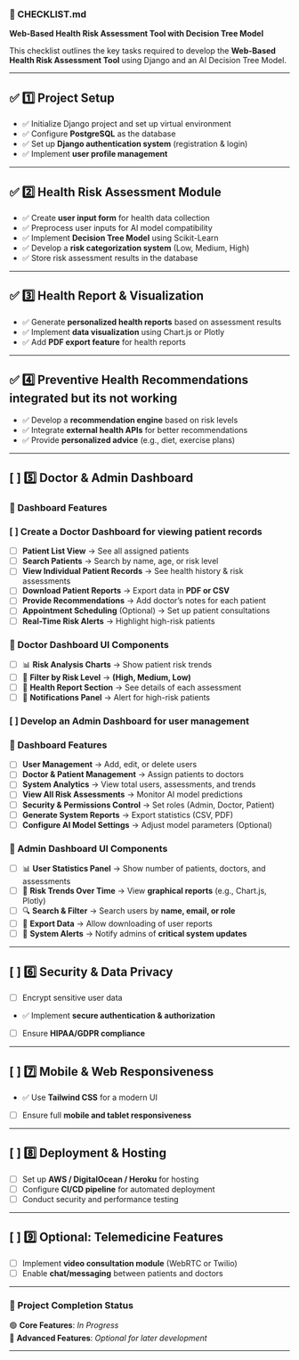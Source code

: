 ### **📌 CHECKLIST.md**

**Web-Based Health Risk Assessment Tool with Decision Tree Model**

This checklist outlines the key tasks required to develop the **Web-Based Health Risk Assessment Tool** using Django and an AI Decision Tree Model.

---

## ✅ **1️⃣ Project Setup**

- ✅ Initialize Django project and set up virtual environment
- ✅ Configure **PostgreSQL** as the database
- ✅ Set up **Django authentication system** (registration & login)
- ✅ Implement **user profile management**

---

## ✅ **2️⃣ Health Risk Assessment Module**

- ✅ Create **user input form** for health data collection
- ✅ Preprocess user inputs for AI model compatibility
- ✅ Implement **Decision Tree Model** using Scikit-Learn
- ✅ Develop a **risk categorization system** (Low, Medium, High)
- ✅ Store risk assessment results in the database

---

## ✅ **3️⃣ Health Report & Visualization**

- ✅ Generate **personalized health reports** based on assessment results
- ✅ Implement **data visualization** using Chart.js or Plotly
- ✅ Add **PDF export feature** for health reports

---

## ✅ **4️⃣ Preventive Health Recommendations** integrated but its not working

- ✅ Develop a **recommendation engine** based on risk levels
- ✅ Integrate **external health APIs** for better recommendations
- ✅ Provide **personalized advice** (e.g., diet, exercise plans)

---

## [ ] **5️⃣ Doctor & Admin Dashboard**

### **🔹 Dashboard Features**

### [ ] Create a **Doctor Dashboard** for viewing patient records

- [ ] **Patient List View** → See all assigned patients
- [ ] **Search Patients** → Search by name, age, or risk level
- [ ] **View Individual Patient Records** → See health history & risk assessments
- [ ] **Download Patient Reports** → Export data in **PDF or CSV**
- [ ] **Provide Recommendations** → Add doctor’s notes for each patient
- [ ] **Appointment Scheduling** (Optional) → Set up patient consultations
- [ ] **Real-Time Risk Alerts** → Highlight high-risk patients

### **🔹 Doctor Dashboard UI Components**

- [ ] 📊 **Risk Analysis Charts** → Show patient risk trends
- [ ] 📍 **Filter by Risk Level** → **(High, Medium, Low)**
- [ ] 📑 **Health Report Section** → See details of each assessment
- [ ] 🔔 **Notifications Panel** → Alert for high-risk patients

### [ ] Develop an **Admin Dashboard** for user management

### **🔹 Dashboard Features**

- [ ] **User Management** → Add, edit, or delete users
- [ ] **Doctor & Patient Management** → Assign patients to doctors
- [ ] **System Analytics** → View total users, assessments, and trends
- [ ] **View All Risk Assessments** → Monitor AI model predictions
- [ ] **Security & Permissions Control** → Set roles (Admin, Doctor, Patient)
- [ ] **Generate System Reports** → Export statistics (CSV, PDF)
- [ ] **Configure AI Model Settings** → Adjust model parameters (Optional)

### **🔹 Admin Dashboard UI Components**

- [ ] 📊 **User Statistics Panel** → Show number of patients, doctors, and assessments
- [ ] 📍 **Risk Trends Over Time** → View **graphical reports** (e.g., Chart.js, Plotly)
- [ ] 🔍 **Search & Filter** → Search users by **name, email, or role**
- [ ] 📑 **Export Data** → Allow downloading of user reports
- [ ] 🔔 **System Alerts** → Notify admins of **critical system updates**

---

## [ ] **6️⃣ Security & Data Privacy**

- [ ] Encrypt sensitive user data
- ✅ Implement **secure authentication & authorization**
- [ ] Ensure **HIPAA/GDPR compliance**

---

## [ ] **7️⃣ Mobile & Web Responsiveness**

- ✅ Use **Tailwind CSS** for a modern UI
- [ ] Ensure full **mobile and tablet responsiveness**

---

## [ ] **8️⃣ Deployment & Hosting**

- [ ] Set up **AWS / DigitalOcean / Heroku** for hosting
- [ ] Configure **CI/CD pipeline** for automated deployment
- [ ] Conduct security and performance testing

---

## [ ] **9️⃣ Optional: Telemedicine Features**

- [ ] Implement **video consultation module** (WebRTC or Twilio)
- [ ] Enable **chat/messaging** between patients and doctors

---

### **🚀 Project Completion Status**

🟢 **Core Features**: _In Progress_  
🔵 **Advanced Features**: _Optional for later development_

---
